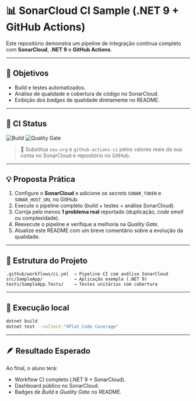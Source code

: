# 📊 SonarCloud CI Sample (.NET 9 + GitHub Actions)

Este repositório demonstra um pipeline de integração contínua completo com **SonarCloud**, **.NET 9** e **GitHub Actions**.

---

## 🧩 Objetivos

* Build e testes automatizados.
* Análise de qualidade e cobertura de código no SonarCloud.
* Exibição dos *badges* de qualidade diretamente no README.

---

## 🚀 CI Status

![Build](https://github.com/seu-org/github-actions-ci/actions/workflows/ci.yml/badge.svg)
![Quality Gate](https://sonarcloud.io/api/project_badges/measure?project=seu-org_github-actions-ci&metric=alert_status)

> 🧩 Substitua `seu-org` e `github-actions-ci` pelos valores reais da sua conta no SonarCloud e repositório no GitHub.

---

## 💡 Proposta Prática

1. Configure o **SonarCloud** e adicione os *secrets* `SONAR_TOKEN` e `SONAR_HOST_URL` no GitHub.
2. Execute o pipeline completo (build + testes + análise SonarCloud).
3. Corrija pelo menos **1 problema real** reportado (duplicação, *code smell* ou complexidade).
4. Reexecute o pipeline e verifique a melhoria na *Quality Gate*.
5. Atualize este README com um breve comentário sobre a evolução da qualidade.

---

## 🧱 Estrutura do Projeto

```
.github/workflows/ci.yml  → Pipeline CI com análise SonarCloud
src/SampleApp/            → Aplicação exemplo (.NET 9)
tests/SampleApp.Tests/    → Testes unitários com cobertura
```

---

## 🧩 Execução local

```bash
dotnet build
dotnet test --collect:"XPlat Code Coverage"
```

---

## 🪶 Resultado Esperado

Ao final, o aluno terá:

* Workflow CI completo (.NET 9 + SonarCloud).
* Dashboard público no SonarCloud.
* Badges de *Build* e *Quality Gate* no README.
